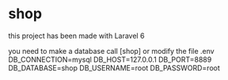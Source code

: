 # shop
this project has been made with Laravel 6

you need to make a database call [shop]
or modify the file .env
DB_CONNECTION=mysql
DB_HOST=127.0.0.1
DB_PORT=8889
DB_DATABASE=shop
DB_USERNAME=root
DB_PASSWORD=root
